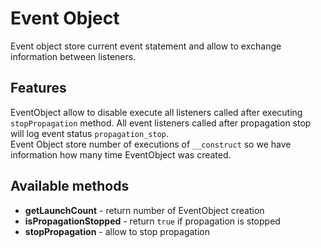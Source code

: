 # Event Object
Event object store current event statement and allow to exchange information
between listeners.
 
## Features
EventObject allow to disable execute all listeners called
after executing `stopPropagation` method. All event listeners called after
propagation stop will log event status `propagation_stop`.  
Event Object store number of executions of `__construct` so we have information
how many time EventObject was created.

## Available methods

* **getLaunchCount** - return number of EventObject creation
* **isPropagationStopped** - return `true` if propagation is stopped
* **stopPropagation** - allow to stop propagation
